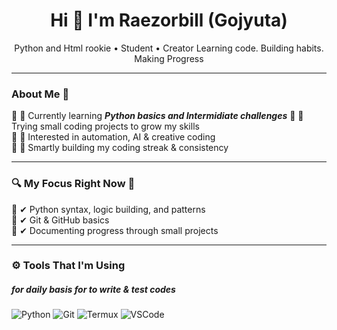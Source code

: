 <h1 align="center">Hi 👋 I'm Raezorbill (Gojyuta)</h1>

<p align="center">
  Python and Html rookie •  Student •  Creator
  Learning code. Building habits. Making Progress
</p>

---

###  About Me 🔻

🔹 🧪 Currently learning ***Python basics and Intermidiate challenges***
🔹 🧰 Trying small coding projects to grow my skills  
🔹 🌱 Interested in automation, AI & creative coding  
🔹 🎯 Smartly building my coding streak & consistency

---

### 🔍 My Focus Right Now 🔻

🔹 ✔ Python syntax, logic building, and patterns  
🔹 ✔ Git & GitHub basics  
🔹 ✔ Documenting progress through small projects

---

### ⚙️ Tools That I'm Using
##### for daily basis for to write & test codes

![Python](https://img.shields.io/badge/Python-3670A0?style=for-the-badge&logo=python&logoColor=white)
![Git](https://img.shields.io/badge/Git-F05032?style=for-the-badge&logo=git&logoColor=white)
![Termux](https://img.shields.io/badge/Termux-000000?style=for-the-badge&logo=linux&logoColor=white)
![VSCode](https://img.shields.io/badge/VSCode-007ACC?style=for-the-badge&logo=visualstudiocode&logoColor=white)
